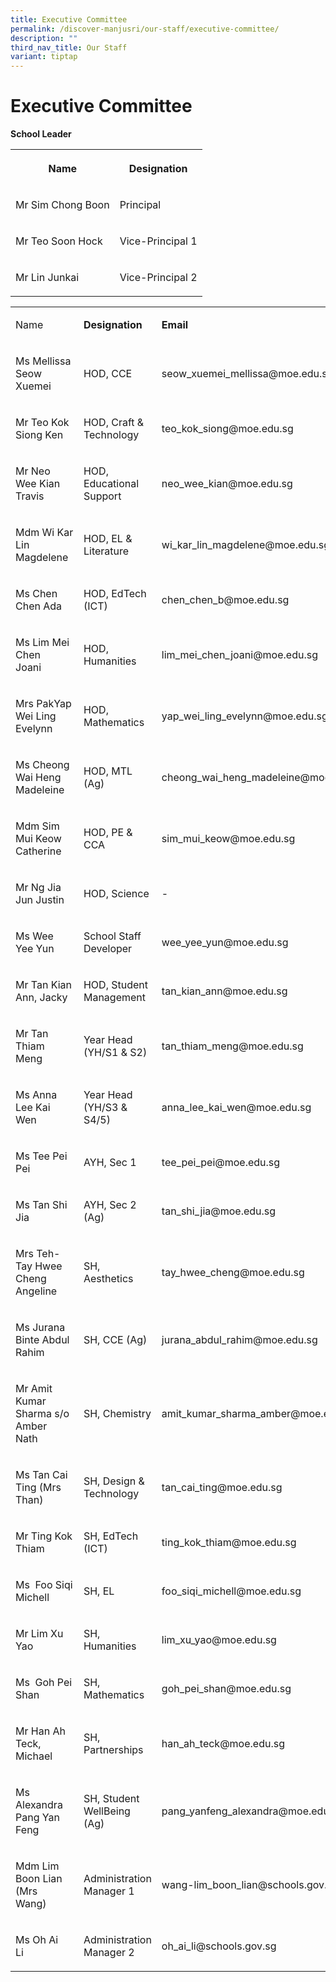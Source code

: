 ```yaml
---
title: Executive Committee
permalink: /discover-manjusri/our-staff/executive-committee/
description: ""
third_nav_title: Our Staff
variant: tiptap
---
```

<h1>Executive Committee</h1><p><strong>School Leader</strong></p><table><tbody><tr><th rowspan="1" colspan="1"><p>Name</p></th><th rowspan="1" colspan="1"><p>Designation</p></th></tr><tr><td rowspan="1" colspan="1"><p>Mr Sim Chong Boon <br></p></td><td rowspan="1" colspan="1"><p>Principal</p></td></tr><tr><td rowspan="1" colspan="1"><p>Mr Teo Soon Hock<br></p></td><td rowspan="1" colspan="1"><p>Vice-Principal 1</p></td></tr><tr><td rowspan="1" colspan="1"><p>Mr Lin Junkai<br></p></td><td rowspan="1" colspan="1"><p>Vice-Principal 2</p></td></tr></tbody></table><table><tbody><tr><td rowspan="1" colspan="1"><p>Name</p></td><td rowspan="1" colspan="1"><p><strong>Designation</strong></p></td><td rowspan="1" colspan="1"><p><strong>Email</strong></p></td></tr><tr><td rowspan="1" colspan="1"><p>Ms Mellissa Seow Xuemei</p></td><td rowspan="1" colspan="1"><p>HOD, CCE</p></td><td rowspan="1" colspan="1"><p><a rel="noopener noreferrer nofollow" target="_blank">seow_xuemei_mellissa@moe.edu.sg</a></p></td></tr><tr><td rowspan="1" colspan="1"><p>Mr Teo Kok Siong Ken</p></td><td rowspan="1" colspan="1"><p>HOD, Craft &amp; Technology</p></td><td rowspan="1" colspan="1"><p><a rel="noopener noreferrer nofollow" target="_blank">teo_kok_siong@moe.edu.sg</a></p></td></tr><tr><td rowspan="1" colspan="1"><p>Mr Neo Wee Kian Travis&nbsp;&nbsp;</p></td><td rowspan="1" colspan="1"><p>HOD, Educational Support</p></td><td rowspan="1" colspan="1"><p><a rel="noopener noreferrer nofollow" target="_blank">neo_wee_kian@moe.edu.sg</a></p></td></tr><tr><td rowspan="1" colspan="1"><p>Mdm Wi Kar Lin Magdelene&nbsp;&nbsp;</p></td><td rowspan="1" colspan="1"><p>HOD, EL &amp; Literature</p></td><td rowspan="1" colspan="1"><p><a rel="noopener noreferrer nofollow" target="_blank">wi_kar_lin_magdelene@moe.edu.sg</a></p></td></tr><tr><td rowspan="1" colspan="1"><p>Ms Chen Chen Ada&nbsp;</p></td><td rowspan="1" colspan="1"><p>HOD, EdTech (ICT)</p></td><td rowspan="1" colspan="1"><p><a rel="noopener noreferrer nofollow" target="_blank">chen_chen_b@moe.edu.sg</a></p></td></tr><tr><td rowspan="1" colspan="1"><p>Ms Lim Mei Chen Joani&nbsp;&nbsp;</p></td><td rowspan="1" colspan="1"><p>HOD, Humanities</p></td><td rowspan="1" colspan="1"><p><a rel="noopener noreferrer nofollow" target="_blank">lim_mei_chen_joani@moe.edu.sg</a></p></td></tr><tr><td rowspan="1" colspan="1"><p>Mrs PakYap Wei Ling Evelynn&nbsp;&nbsp;</p></td><td rowspan="1" colspan="1"><p>HOD, Mathematics</p></td><td rowspan="1" colspan="1"><p><a rel="noopener noreferrer nofollow" target="_blank">yap_wei_ling_evelynn@moe.edu.sg</a></p></td></tr><tr><td rowspan="1" colspan="1"><p>Ms Cheong Wai Heng Madeleine&nbsp;&nbsp;</p></td><td rowspan="1" colspan="1"><p>HOD, MTL (Ag)</p></td><td rowspan="1" colspan="1"><p><a rel="noopener noreferrer nofollow" target="_blank">cheong_wai_heng_madeleine@moe.edu.sg</a></p></td></tr><tr><td rowspan="1" colspan="1"><p>Mdm Sim Mui Keow Catherine&nbsp;&nbsp;</p></td><td rowspan="1" colspan="1"><p>HOD, PE &amp; CCA</p></td><td rowspan="1" colspan="1"><p><a rel="noopener noreferrer nofollow" target="_blank">sim_mui_keow@moe.edu.sg</a></p></td></tr><tr><td rowspan="1" colspan="1"><p>Mr Ng Jia Jun Justin&nbsp;&nbsp;</p></td><td rowspan="1" colspan="1"><p>HOD, Science</p></td><td rowspan="1" colspan="1"><p>-</p></td></tr><tr><td rowspan="1" colspan="1"><p>Ms Wee Yee Yun&nbsp;&nbsp;&nbsp;</p></td><td rowspan="1" colspan="1"><p>School Staff Developer</p></td><td rowspan="1" colspan="1"><p><a rel="noopener noreferrer nofollow" target="_blank">wee_yee_yun@moe.edu.sg</a></p></td></tr><tr><td rowspan="1" colspan="1"><p>Mr Tan Kian Ann, Jacky&nbsp;&nbsp;</p></td><td rowspan="1" colspan="1"><p>HOD, Student Management</p></td><td rowspan="1" colspan="1"><p><a rel="noopener noreferrer nofollow" target="_blank">tan_kian_ann@moe.edu.sg</a></p></td></tr><tr><td rowspan="1" colspan="1"><p>Mr Tan Thiam Meng&nbsp;&nbsp;</p></td><td rowspan="1" colspan="1"><p>Year Head (YH/S1 &amp; S2)</p></td><td rowspan="1" colspan="1"><p><a rel="noopener noreferrer nofollow" target="_blank">tan_thiam_meng@moe.edu.sg</a></p></td></tr><tr><td rowspan="1" colspan="1"><p>Ms Anna Lee Kai Wen&nbsp;&nbsp;</p></td><td rowspan="1" colspan="1"><p>Year Head (YH/S3 &amp; S4/5)</p></td><td rowspan="1" colspan="1"><p><a rel="noopener noreferrer nofollow" target="_blank">anna_lee_kai_wen@moe.edu.sg</a></p></td></tr><tr><td rowspan="1" colspan="1"><p>Ms Tee Pei Pei&nbsp;&nbsp;</p></td><td rowspan="1" colspan="1"><p>AYH, Sec 1</p></td><td rowspan="1" colspan="1"><p><a rel="noopener noreferrer nofollow" target="_blank">tee_pei_pei@moe.edu.sg</a></p></td></tr><tr><td rowspan="1" colspan="1"><p>Ms Tan Shi Jia&nbsp;&nbsp;</p></td><td rowspan="1" colspan="1"><p>AYH, Sec 2 (Ag)</p></td><td rowspan="1" colspan="1"><p><a rel="noopener noreferrer nofollow" target="_blank">tan_shi_jia@moe.edu.sg</a></p></td></tr><tr><td rowspan="1" colspan="1"><p>Mrs Teh-Tay Hwee Cheng Angeline&nbsp;&nbsp;</p></td><td rowspan="1" colspan="1"><p>SH, Aesthetics</p></td><td rowspan="1" colspan="1"><p><a rel="noopener noreferrer nofollow" target="_blank">tay_hwee_cheng@moe.edu.sg</a></p></td></tr><tr><td rowspan="1" colspan="1"><p>Ms Jurana Binte Abdul Rahim&nbsp;&nbsp;</p></td><td rowspan="1" colspan="1"><p>SH, CCE (Ag)</p></td><td rowspan="1" colspan="1"><p><a rel="noopener noreferrer nofollow" target="_blank">jurana_abdul_rahim@moe.edu.sg</a></p></td></tr><tr><td rowspan="1" colspan="1"><p>Mr Amit Kumar Sharma s/o Amber Nath&nbsp;&nbsp;</p></td><td rowspan="1" colspan="1"><p>SH, Chemistry</p></td><td rowspan="1" colspan="1"><p><a rel="noopener noreferrer nofollow" target="_blank">amit_kumar_sharma_amber@moe.edu.sg</a></p></td></tr><tr><td rowspan="1" colspan="1"><p>Ms Tan Cai Ting (Mrs Than)&nbsp;&nbsp;</p></td><td rowspan="1" colspan="1"><p>SH, Design &amp; Technology</p></td><td rowspan="1" colspan="1"><p><a rel="noopener noreferrer nofollow" target="_blank">tan_cai_ting@moe.edu.sg</a></p></td></tr><tr><td rowspan="1" colspan="1"><p>Mr Ting Kok Thiam&nbsp;&nbsp;</p></td><td rowspan="1" colspan="1"><p>SH, EdTech (ICT)</p></td><td rowspan="1" colspan="1"><p><a rel="noopener noreferrer nofollow" target="_blank">ting_kok_thiam@moe.edu.sg</a></p></td></tr><tr><td rowspan="1" colspan="1"><p>Ms&nbsp; Foo Siqi Michell&nbsp;&nbsp;</p></td><td rowspan="1" colspan="1"><p>SH, EL</p></td><td rowspan="1" colspan="1"><p><a rel="noopener noreferrer nofollow" target="_blank">foo_siqi_michell@moe.edu.sg</a></p></td></tr><tr><td rowspan="1" colspan="1"><p>Mr Lim Xu Yao&nbsp;&nbsp;</p></td><td rowspan="1" colspan="1"><p>SH, Humanities</p></td><td rowspan="1" colspan="1"><p><a rel="noopener noreferrer nofollow" target="_blank">lim_xu_yao@moe.edu.sg</a></p></td></tr><tr><td rowspan="1" colspan="1"><p>Ms&nbsp; Goh Pei Shan&nbsp;&nbsp;</p></td><td rowspan="1" colspan="1"><p>SH, Mathematics</p></td><td rowspan="1" colspan="1"><p><a rel="noopener noreferrer nofollow" target="_blank">goh_pei_shan@moe.edu.sg</a></p></td></tr><tr><td rowspan="1" colspan="1"><p>Mr Han Ah Teck, Michael&nbsp;&nbsp;</p></td><td rowspan="1" colspan="1"><p>SH, Partnerships</p></td><td rowspan="1" colspan="1"><p><a rel="noopener noreferrer nofollow" target="_blank">han_ah_teck@moe.edu.sg</a></p></td></tr><tr><td rowspan="1" colspan="1"><p>Ms Alexandra Pang Yan Feng&nbsp;&nbsp;</p></td><td rowspan="1" colspan="1"><p>SH, Student WellBeing (Ag)</p></td><td rowspan="1" colspan="1"><p><a rel="noopener noreferrer nofollow" target="_blank">pang_yanfeng_alexandra@moe.edu.sg</a></p></td></tr><tr><td rowspan="1" colspan="1"><p>Mdm Lim Boon Lian (Mrs Wang)&nbsp;&nbsp;</p></td><td rowspan="1" colspan="1"><p>Administration Manager 1</p></td><td rowspan="1" colspan="1"><p><a rel="noopener noreferrer nofollow" target="_blank">wang-lim_boon_lian@schools.gov.sg</a></p></td></tr><tr><td rowspan="1" colspan="1"><p>Ms Oh Ai Li&nbsp;&nbsp;</p></td><td rowspan="1" colspan="1"><p>Administration Manager 2</p></td><td rowspan="1" colspan="1"><p><a rel="noopener noreferrer nofollow" target="_blank">oh_ai_li@schools.gov.sg</a></p></td></tr></tbody></table><p></p>